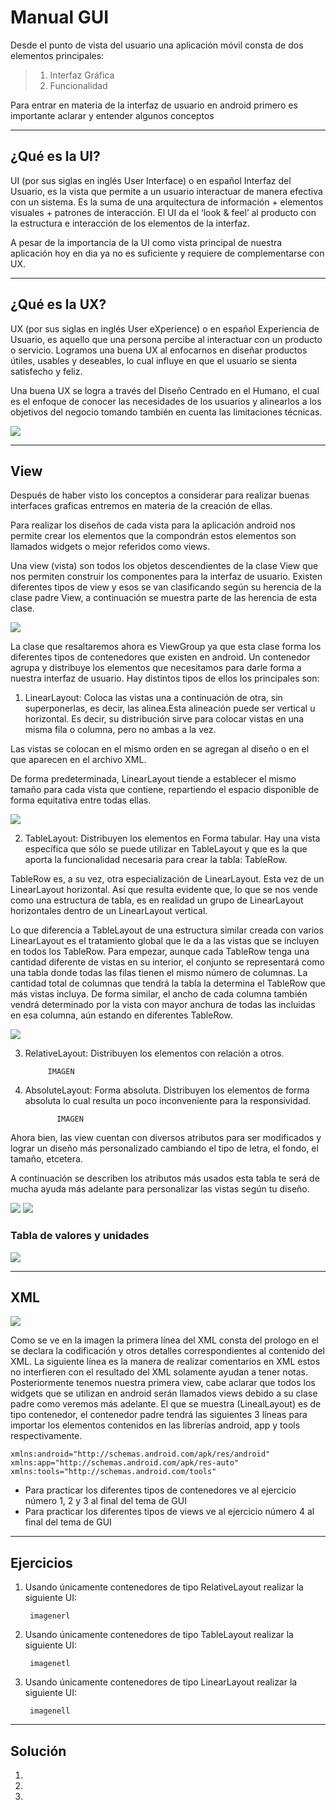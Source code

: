 # Manual GUI 

Desde el punto de vista del usuario una aplicación móvil consta de dos elementos principales:
> 1. Interfaz Gráfica
> 2. Funcionalidad

Para entrar en materia de la interfaz de usuario en android primero es importante aclarar y entender algunos conceptos

----
## ¿Qué es la UI?

UI (por sus siglas en inglés User Interface) o en español Interfaz del Usuario, es la vista que permite a un usuario interactuar de manera efectiva con un sistema. Es la suma de una arquitectura de información + elementos visuales + patrones de interacción.
El UI da el ‘look & feel’ al producto con la estructura e interacción de los elementos de la interfaz.

A pesar de la importancia de la UI como vista principal de nuestra aplicación hoy en dia ya no es suficiente y requiere de complementarse con UX.
			
----
## ¿Qué es la UX?

UX (por sus siglas en inglés User eXperience) o en español Experiencia de Usuario, es aquello que una persona percibe al interactuar con un producto o servicio. Logramos una buena UX al enfocarnos en diseñar productos útiles, usables y deseables, lo cual influye en que el usuario se sienta satisfecho y feliz.

Una buena UX se logra a través del Diseño Centrado en el Humano, el cual es el enfoque de conocer las necesidades de los usuarios y alinearlos a los objetivos del negocio tomando también en cuenta las limitaciones técnicas.

![](./imgn/ux.PNG)

----
## View
Después de haber visto los conceptos a considerar para realizar buenas interfaces graficas entremos en materia de la creación de ellas.

Para realizar los diseños de cada vista para la aplicación android nos permite crear los elementos que la compondrán estos elementos son llamados widgets o mejor referidos como views.

Una view (vista) son todos los objetos descendientes de la clase View que nos permiten construir los componentes para la interfaz de usuario. Existen diferentes tipos de view y esos se van clasificando según su herencia de la clase padre View,
a continuación se muestra parte de las herencia de esta clase.

![](./imgn/viewHerencia.PNG)

La clase que resaltaremos ahora es ViewGroup ya que esta clase forma los diferentes tipos de contenedores que existen en android. Un contenedor agrupa y distribuye los elementos que necesitamos para darle forma a nuestra interfaz de usuario. Hay distintos tipos de ellos los principales son:

1. LinearLayout: 
Coloca las vistas una a continuación de otra, sin superponerlas, es decir, las alinea.Esta alineación puede ser vertical u horizontal. Es decir, su distribución sirve para colocar vistas en una misma fila o columna, pero no ambas a la vez.

Las vistas se colocan en el mismo orden en se agregan al diseño o en el que aparecen en el archivo XML.

De forma predeterminada, LinearLayout tiende a establecer el mismo tamaño para cada vista que contiene, repartiendo el espacio disponible de forma equitativa entre todas ellas. 


![](./imgn/linearL.PNG)

2. TableLayout: 
Distribuyen los elementos en Forma tabular. Hay una vista específica que sólo se puede utilizar en TableLayout y que es la que aporta la funcionalidad necesaria para crear la tabla: TableRow.

TableRow es, a su vez, otra especialización de LinearLayout. Esta vez de un LinearLayout horizontal. Así que resulta evidente que, lo que se nos vende como una estructura de tabla, es en realidad un grupo de LinearLayout horizontales dentro de un LinearLayout vertical.

Lo que diferencia a TableLayout de una estructura similar creada con varios LinearLayout es el tratamiento global que le da a las vistas que se incluyen en todos los TableRow. Para empezar, aunque cada TableRow tenga una cantidad diferente de vistas en su interior, el conjunto se representará como una tabla donde todas las filas tienen el mismo número de columnas. La cantidad total de columnas que tendrá la tabla la determina el TableRow que más vistas incluya. De forma similar, el ancho de cada columna también vendrá determinado por la vista con mayor anchura de todas las incluidas en esa columna, aún estando en diferentes TableRow.

![](./imgn/tableL.PNG)

3. RelativeLayout: 
Distribuyen los elementos con relación a otros.

            IMAGEN

4. AbsoluteLayout: Forma absoluta.
Distribuyen los elementos de forma absoluta lo cual resulta un poco inconveniente para la responsividad.

              IMAGEN

Ahora bien, las view cuentan con diversos atributos para ser modificados y lograr un diseño más personalizado cambiando el tipo de letra, el fondo, el tamaño, etcetera.

A continuación se describen los atributos más usados esta tabla te será de mucha ayuda más adelante para personalizar las vistas según tu diseño.

![](./imgn/atributosTable1.PNG)
![](./imgn/atributosTable2.PNG)


### Tabla de valores y unidades

![](./imgn/medidas.PNG)

----
## XML

![](./imgn/iniXML.PNG)

Como se ve en la imagen la primera línea del XML consta del prologo en el se declara la codificación y otros detalles correspondientes al contenido del XML.
La siguiente línea es la manera de realizar comentarios en XML estos no interfieren con el resultado del XML solamente ayudan a tener notas. 
Posteriormente tenemos nuestra primera view, cabe aclarar que todos los widgets que se utilizan en android serán llamados views debido a su clase padre como veremos más adelante. 
El que se muestra (LinealLayout) es de tipo contenedor, el contenedor padre tendrá las siguientes 3 líneas para importar los elementos contenidos en las librerías android, app y tools respectivamente.

    xmlns:android="http://schemas.android.com/apk/res/android"
    xmlns:app="http://schemas.android.com/apk/res-auto"
    xmlns:tools="http://schemas.android.com/tools"

- Para practicar los diferentes tipos de contenedores ve al ejercicio número 1, 2 y 3 al final del tema de GUI
- Para practicar los diferentes tipos de views ve al ejercicio número 4 al final del tema de GUI

----
## Ejercicios

1. Usando únicamente contenedores de tipo RelativeLayout realizar la siguiente UI:

		imagenerl

2. Usando únicamente contenedores de tipo TableLayout realizar la siguiente UI:

        imagenetl

3. Usando únicamente contenedores de tipo LinearLayout realizar la siguiente UI:

		imagenell

----
## Solución

1.

2.

3.
